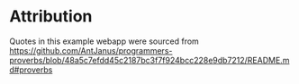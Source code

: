 # Attribution

Quotes in this example webapp were sourced from
https://github.com/AntJanus/programmers-proverbs/blob/48a5c7efdd45c2187bc3f7f924bcc228e9db7212/README.md#proverbs
